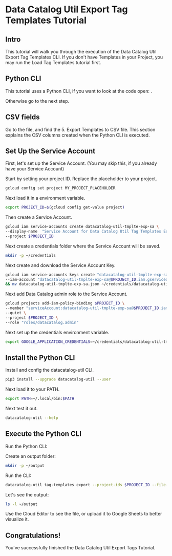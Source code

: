 <!---
Note: This tutorial is meant for Google Cloud Shell, and can be opened by going to
http://gstatic.com/cloudssh/images/open-btn.svg)](https://console.cloud.google.com/cloudshell/open?git_repo=https://github.com/mesmacosta/datacatalog-util&tutorial=tutorials/tag-templates/TUTORIAL.EXPORT.md)--->
# Data Catalog Util Export Tag Templates Tutorial

<!-- TODO: analytics id? -->
<walkthrough-author name="mesmacosta@gmail.com" tutorialName="Data Catalog Util Export Tag Templates Tutorial" repositoryUrl="https://github.com/mesmacosta/datacatalog-util"></walkthrough-author>

## Intro

This tutorial will walk you through the execution of the Data Catalog Util Export Tag Templates CLI. 
If you don't have Templates in your Project, you may run the Load Tag Templates tutorial first.

## Python CLI

This tutorial uses a Python CLI, if you want to look at the code open:
<walkthrough-editor-open-file filePath="cloudshell_open/datacatalog-util/src/datacatalog_util/datacatalog_util_cli.py"
                              text="datacatalog_util_cli.py">
</walkthrough-editor-open-file>.

Otherwise go to the next step.

## CSV fields

Go to the
<walkthrough-editor-open-file filePath="cloudshell_open/datacatalog-util/README.md" text="README.md">
</walkthrough-editor-open-file> file, and find the 5. Export Templates to CSV file.
This section explains the CSV columns created when the Python CLI is executed.

## Set Up the Service Account

First, let's set up the Service Account. (You may skip this, if you already have your Service Account)

Start by setting your project ID. Replace the placeholder to your project.
```bash
gcloud config set project MY_PROJECT_PLACEHOLDER
```

Next load it in a environment variable.
```bash
export PROJECT_ID=$(gcloud config get-value project)
```

Then create a Service Account.
```bash
gcloud iam service-accounts create datacatalog-util-tmplte-exp-sa \
--display-name  "Service Account for Data Catalog Util Tag Templates Export CLI" \
--project $PROJECT_ID
```

Next create a credentials folder where the Service Account will be saved.
```bash
mkdir -p ~/credentials
```

Next create and download the Service Account Key.
```bash
gcloud iam service-accounts keys create "datacatalog-util-tmplte-exp-sa.json" \
--iam-account "datacatalog-util-tmplte-exp-sa@$PROJECT_ID.iam.gserviceaccount.com" \
&& mv datacatalog-util-tmplte-exp-sa.json ~/credentials/datacatalog-util-tmplte-exp-sa.json
```

Next add Data Catalog admin role to the Service Account.
```bash
gcloud projects add-iam-policy-binding $PROJECT_ID \
--member "serviceAccount:datacatalog-util-tmplte-exp-sa@$PROJECT_ID.iam.gserviceaccount.com" \
--quiet \
--project $PROJECT_ID \
--role "roles/datacatalog.admin"
```

Next set up the credentials environment variable.
```bash
export GOOGLE_APPLICATION_CREDENTIALS=~/credentials/datacatalog-util-tmplte-exp-sa.json
```

## Install the Python CLI

Install and config the datacatalog-util CLI.
```bash
pip3 install --upgrade datacatalog-util --user
```
Next load it to your PATH.
```bash
export PATH=~/.local/bin:$PATH
```

Next test it out.
```bash
datacatalog-util --help
```

## Execute the Python CLI

Run the Python CLI:

Create an output folder:
```bash
mkdir -p ~/output
```

Run the CLI:
```bash
datacatalog-util tag-templates export --project-ids $PROJECT_ID --file-path ~/output/templates.csv
```

Let's see the output:
```bash
ls -l ~/output
```

Use the Cloud Editor to see the <walkthrough-editor-open-file filePath="output/templates.csv" text="templates.csv">
</walkthrough-editor-open-file> file, or upload it to Google Sheets to better visualize it.

## Congratulations!

<walkthrough-conclusion-trophy></walkthrough-conclusion-trophy>

You've successfully finished the Data Catalog Util Export Tags Tutorial.
